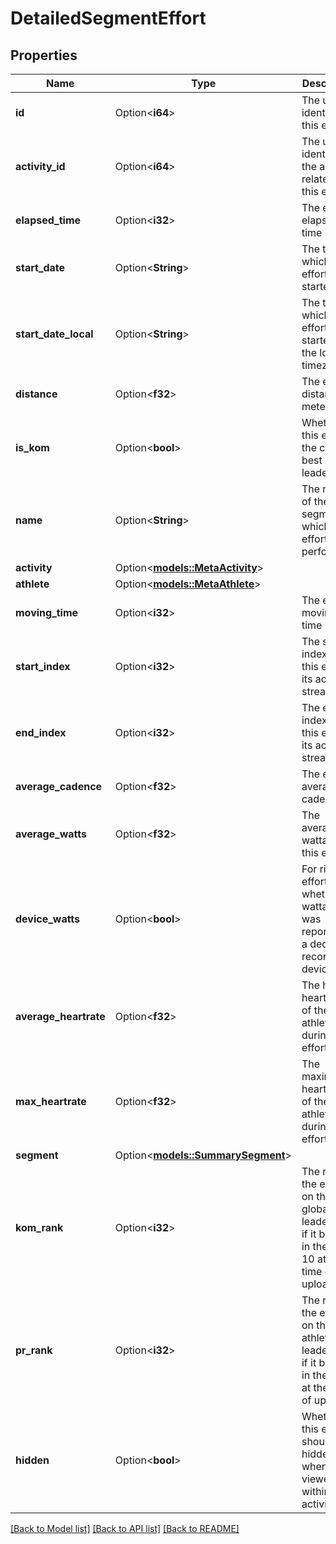 # DetailedSegmentEffort

## Properties

Name | Type | Description | Notes
------------ | ------------- | ------------- | -------------
**id** | Option<**i64**> | The unique identifier of this effort | [optional]
**activity_id** | Option<**i64**> | The unique identifier of the activity related to this effort | [optional]
**elapsed_time** | Option<**i32**> | The effort's elapsed time | [optional]
**start_date** | Option<**String**> | The time at which the effort was started. | [optional]
**start_date_local** | Option<**String**> | The time at which the effort was started in the local timezone. | [optional]
**distance** | Option<**f32**> | The effort's distance in meters | [optional]
**is_kom** | Option<**bool**> | Whether this effort is the current best on the leaderboard | [optional]
**name** | Option<**String**> | The name of the segment on which this effort was performed | [optional]
**activity** | Option<[**models::MetaActivity**](MetaActivity.md)> |  | [optional]
**athlete** | Option<[**models::MetaAthlete**](MetaAthlete.md)> |  | [optional]
**moving_time** | Option<**i32**> | The effort's moving time | [optional]
**start_index** | Option<**i32**> | The start index of this effort in its activity's stream | [optional]
**end_index** | Option<**i32**> | The end index of this effort in its activity's stream | [optional]
**average_cadence** | Option<**f32**> | The effort's average cadence | [optional]
**average_watts** | Option<**f32**> | The average wattage of this effort | [optional]
**device_watts** | Option<**bool**> | For riding efforts, whether the wattage was reported by a dedicated recording device | [optional]
**average_heartrate** | Option<**f32**> | The heart heart rate of the athlete during this effort | [optional]
**max_heartrate** | Option<**f32**> | The maximum heart rate of the athlete during this effort | [optional]
**segment** | Option<[**models::SummarySegment**](SummarySegment.md)> |  | [optional]
**kom_rank** | Option<**i32**> | The rank of the effort on the global leaderboard if it belongs in the top 10 at the time of upload | [optional]
**pr_rank** | Option<**i32**> | The rank of the effort on the athlete's leaderboard if it belongs in the top 3 at the time of upload | [optional]
**hidden** | Option<**bool**> | Whether this effort should be hidden when viewed within an activity | [optional]

[[Back to Model list]](../README.md#documentation-for-models) [[Back to API list]](../README.md#documentation-for-api-endpoints) [[Back to README]](../README.md)


